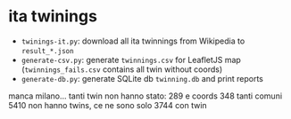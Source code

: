 # ita twinings

- `twinings-it.py`:  download all ita twinnings from Wikipedia to `result_*.json`
- `generate-csv.py`: generate `twinnings.csv` for LeafletJS map (`twinnings_fails.csv` contains all twin without coords)
- `generate-db.py`: generate SQLite db `twinning.db` and print reports


manca milano...
tanti twin non hanno stato: 289 e coords 348
tanti comuni 5410 non hanno twins, ce ne sono solo 3744 con twin 